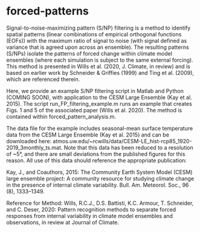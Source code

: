 # forced-patterns

Signal-to-noise-maximizing pattern (S/NP) filtering is a method to identify spatial patterns (linear combinations of empirical orthogonal functions (EOFs)) with the maximum ratio of signal to noise (with signal defined as variance that is agreed upon across an ensemble). The resulting patterns (S/NPs) isolate the patterns of forced change within climate model ensembles (where each simulation is subject to the same external forcing). This method is presented in Wills et al. (2020, J. Climate, in review) and is based on earlier work by Schneider & Griffies (1999) and Ting et al. (2009), which are referenced therein.

Here, we provide an example S/NP filtering script in Matlab and Python (COMING SOON), with application to the CESM Large Ensemble (Kay et al. 2015). The script run_FP_filtering_example.m runs an example that creates Figs. 1 and 5 of the associated paper (Wills et al. 2020). The method is contained within forced_pattern_analysis.m.

The data file for the example includes seasonal-mean surface temperature data from the CESM Large Ensemble (Kay et al. 2015) and can be downloaded here: atmos.uw.edu/~rcwills/data/CESM-LE_hist-rcp85_1920-2019_3monthly_ts.mat. Note that this data has been reduced to a resolution of ~5°, and there are small deviations from the published figures for this reason. All use of this data should reference the appropriate publication:

Kay, J., and Coauthors, 2015: The Community Earth System Model (CESM) large ensemble project: A community resource for studying climate change in the presence of internal climate variability. Bull. Am. Meteorol. Soc., 96 (8), 1333–1349.

Reference for Method: Wills, R.C.J., D.S. Battisti, K.C. Armour, T. Schneider, and C. Deser, 2020: Pattern recognition methods to separate forced responses from internal variability in climate model ensembles and observations, in review at Journal of Climate.
